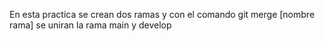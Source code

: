 En esta practica se crean dos ramas y con el comando git merge [nombre rama] se uniran la rama main y develop